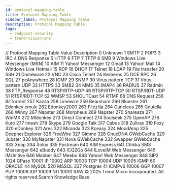 ```yaml
---
id: protocol-mapping-table
title: Protocol Mapping Table
sidebar_label: Protocol Mapping Table
description: Protocol Mapping Table
tags:
  - endpoint-security
  - trend-vision-one
---
```


/*<![CDATA[*/ $('#title').html($('meta[name=map-description]').attr('content')); /*]]>*/ Protocol Mapping Table Value Description 0 Unknown 1 SMTP 2 POP3 3 IRC 4 DNS Response 5 HTTP 6 FTP 7 TFTP 8 SMB 9 Windows Live Messenger (MSN) 10 AIM 11 Yahoo! Messenger 12 Gmail 13 Yahoo! Mail 14 Windows Live Hotmail 15 RDP 16 DHCP 17 Telnet 18 LDAP 19 File transfer 20 SSH 21 Dameware 22 VNC 23 Cisco Telnet 24 Kerberos 25 DCE RPC 26 SQL 27 pcAnywhere 28 ICMP 29 SNMP 30 Virus pattern TCP 31 Virus pattern UDP 32 HTTPS 33 SMB2 34 MMS 35 IMAP4 36 RADIUS 37 Radmin 38 FTP_Response 48 RTSP/RTP-UDP 49 RTSP/RTP-TCP 50 RTSP/RDT-UDP 51 RTSP/RDT-TCP 52 WMSP 53 SHOUTCast 54 RTMP 68 DNS Request 256 BitTorrent 257 Kazaa 258 Limewire 259 Bearshare 260 Bluester 261 Edonkey emule 262 Edonkey2000 263 Filezilla 264 Guncleus 265 Gnutella 266 Winny 267 Napster 268 Morpheus 269 Napster 270 Shareaza 271 WinMX 272 Mldonkey 273 Direct Connect 274 Soulseek 275 OpenAP 276 Kuro 277 Imesh 278 Skype 279 Google Talk 317 Cabos 318 Zultrax 319 Foxy 320 eDonkey 321 Ares 322 Miranda 323 Kceasy 324 MoodAmp 325 Deepnet Explorer 326 FreeWire 327 Gimme 328 GnucDNA GWebCache 329 Jubster 330 MyNapster 331 Nova GWebCache 332 Swapper GWebCache 333 Xnap 334 Xolox 335 Ppstream 640 AIM Express 641 Chikka SMS Messenger 642 eBuddy 643 ICQ2Go 644 ILoveIM Web Messenger 645 IMUnitive 646 Mabber 647 Meebo 648 Yahoo! Web Messenger 848 SIP2 1024 GPass 10001 IP 10002 ARP 10003 TCP 10004 UDP 10005 IGMP 60 ORACLE 44 MySQL 520 MSSQL 337 Postgres 41 ICMPv6 10006 GGP 10007 PUP 10008 IDP 10009 ND 10010 RAW © 2025 Trend Micro Incorporated. All rights reserved.Search Knowledge Base